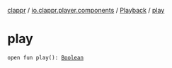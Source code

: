 [clappr](../../index.md) / [io.clappr.player.components](../index.md) / [Playback](index.md) / [play](./play.md)

# play

`open fun play(): `[`Boolean`](https://kotlinlang.org/api/latest/jvm/stdlib/kotlin/-boolean/index.html)